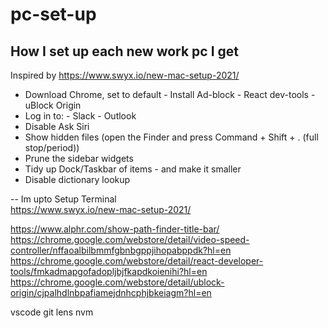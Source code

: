 # pc-set-up
## How I set up each new work pc I get
Inspired by https://www.swyx.io/new-mac-setup-2021/ 

- Download Chrome, set to default
		- Install Ad-block
		- React dev-tools
		- uBlock Origin
- Log in to:
		- Slack
		- Outlook
- Disable Ask Siri
- Show hidden files (open the Finder and press Command + Shift + . (full stop/period))  
- Prune the sidebar widgets  
- Tidy up Dock/Taskbar of items - and make it smaller   
- Disable dictionary lookup  
    
-- Im upto Setup Terminal  
https://www.swyx.io/new-mac-setup-2021/  

https://www.alphr.com/show-path-finder-title-bar/
https://chrome.google.com/webstore/detail/video-speed-controller/nffaoalbilbmmfgbnbgppjihopabppdk?hl=en  
https://chrome.google.com/webstore/detail/react-developer-tools/fmkadmapgofadopljbjfkapdkoienihi?hl=en  
https://chrome.google.com/webstore/detail/ublock-origin/cjpalhdlnbpafiamejdnhcphjbkeiagm?hl=en  

vscode
git lens
nvm
